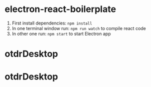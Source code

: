 # electron-react-boilerplate
1. First install dependencies: ```npm install``` </br>
2. In one terminal window run: ```npm run watch``` to compile react code <br/>
3. In other one run: ```npm start``` to start Electron app
# otdrDesktop
# otdrDesktop
